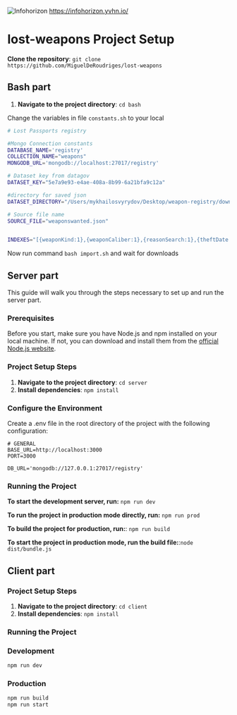 ![Infohorizon](https://cronitor.io/badges/4ljCLp/production/HXRuC_irYErzR404JyPAMwj21Js.svg)
https://infohorizon.yvhn.io/
# lost-weapons Project Setup

**Clone the repository**: `git clone https://github.com/MiguelDeRoudriges/lost-weapons`

## Bash part

1. **Navigate to the project directory**: `cd bash`

Change the variables in file `constants.sh` to your local

```constants.sh
# Lost Passports registry

#Mongo Connection constants
DATABASE_NAME='registry'
COLLECTION_NAME="weapons"
MONGODB_URL='mongodb://localhost:27017/registry'

# Dataset key from datagov
DATASET_KEY="5e7a9e93-e4ae-408a-8b99-6a21bfa9c12a"

#directory for saved json
DATASET_DIRECTORY="/Users/mykhailosvyrydov/Desktop/weapon-registry/downloads/weapons"

# Source file name
SOURCE_FILE="weaponswanted.json"


INDEXES="[{weaponKind:1},{weaponCaliber:1},{reasonSearch:1},{theftDate:'text'},{insertDate:1},{weaponNumber:1},{weaponSeries:1}]"
```

Now run command `bash import.sh` and wait for downloads

## Server part

This guide will walk you through the steps necessary to set up and run the server part.

### Prerequisites

Before you start, make sure you have Node.js and npm installed on your local machine. If not, you can download and install them from the [official Node.js website](https://nodejs.org/en/download/).

### Project Setup Steps

1. **Navigate to the project directory**: `cd server`
2. **Install dependencies**: `npm install`

### Configure the Environment

Create a .env file in the root directory of the project with the following configuration:

```env
# GENERAL
BASE_URL=http://localhost:3000
PORT=3000

DB_URL='mongodb://127.0.0.1:27017/registry'

```

### Running the Project

**To start the development server, run:** `npm run dev`

**To run the project in production mode directly, run:** `npm run prod`

**To build the project for production, run:**: `npm run build`

**To start the project in production mode, run the build file:**:`node dist/bundle.js`

## Client part

### Project Setup Steps

1. **Navigate to the project directory**: `cd client`
2. **Install dependencies**: `npm install`

### Running the Project

### Development
```haskell
npm run dev
```

### Production

```haskell
npm run build
npm run start
```



